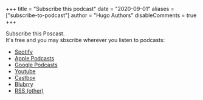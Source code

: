 +++
title = "Subscribe this podcast"
date = "2020-09-01"
aliases = ["subscribe-to-podcast"]
author = "Hugo Authors"
disableComments = true
+++

Subscribe this Poscast.  
It's free and you may sbscribe wherever you listen to podcasts:

- [Spotify](https://open.spotify.com/show/#)
- [Apple Podcasts](https://podcasts.apple.com/podcast/#/#)
- [Google Podcasts](https://podcasts.google.com/feed/#)
- [Youtube](https://www.youtube.com/#)
- [Castbox](https://castbox.fm/ch/#)
- [Blubrry](https://blubrry.com/#/)
- [RSS (other)](../feed/podcast/index.xml)
